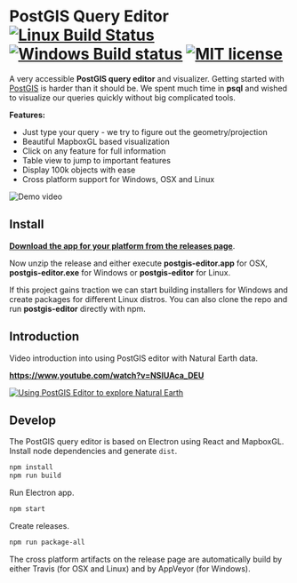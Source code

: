# PostGIS Query Editor [![Linux Build Status](https://travis-ci.org/lukasmartinelli/postgis-editor.svg?branch=master)](https://travis-ci.org/lukasmartinelli/postgis-editor) [![Windows Build status](https://ci.appveyor.com/api/projects/status/a90g1nkv2a792w98?svg=true)](https://ci.appveyor.com/project/lukasmartinelli/postgis-editor) [![MIT license](https://img.shields.io/badge/license-MIT-blue.svg)](https://tldrlegal.com/license/mit-license)

A very accessible **PostGIS query editor** and visualizer.
Getting started with [PostGIS](http://postgis.net/) is harder than it should be. We spent much time in **psql** and wished to visualize
our queries quickly without big complicated tools.

**Features:**
- Just type your query - we try to figure out the geometry/projection
- Beautiful MapboxGL based visualization
- Click on any feature for full information
- Table view to jump to important features
- Display 100k objects with ease
- Cross platform support for Windows, OSX and Linux

![Demo video](demo.gif)

## Install

[**Download the app for your platform from the releases page**](https://github.com/lukasmartinelli/postgis-editor/releases/latest).

Now unzip the release and either execute **postgis-editor.app** for OSX, **postgis-editor.exe** for Windows or **postgis-editor** for Linux.

If this project gains traction we can start building installers for Windows and create packages for different Linux distros. You can also clone the repo
and run **postgis-editor** directly with npm.

## Introduction

Video introduction into using PostGIS editor with Natural Earth data.

**https://www.youtube.com/watch?v=NSIUAca_DEU**

[![Using PostGIS Editor to explore Natural Earth ](https://img.youtube.com/vi/NSIUAca_DEU/0.jpg)](https://www.youtube.com/watch?v=NSIUAca_DEU)

## Develop

The PostGIS query editor is based on Electron using React and MapboxGL.
Install node dependencies and generate `dist`.

```bash
npm install
npm run build
```

Run Electron app.

```bash
npm start
```

Create releases.

```bash
npm run package-all
```

The cross platform artifacts on the release page are automatically build by either Travis (for OSX and Linux) and by AppVeyor (for Windows).
